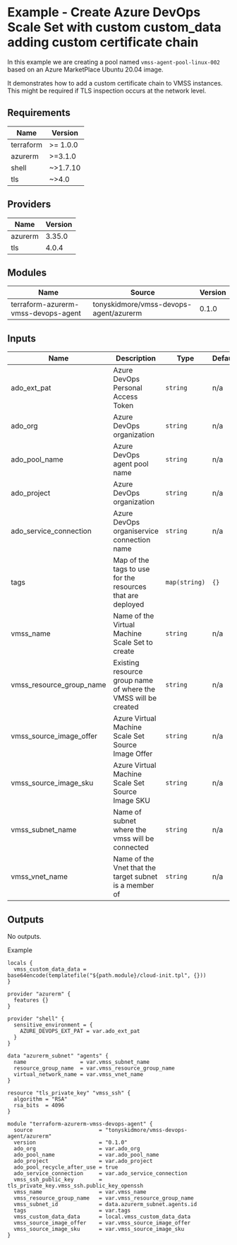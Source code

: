 # Example - Create Azure DevOps Scale Set with custom custom_data adding custom certificate chain

In this example we are creating a pool named `vmss-agent-pool-linux-002` based on an Azure MarketPlace Ubuntu 20.04 image.

It demonstrates how to add a custom certificate chain to VMSS instances.  This might be required if TLS inspection occurs at the network level.

<!-- BEGIN_TF_DOCS -->

## Requirements

| Name | Version |
|------|---------|
| terraform | >= 1.0.0 |
| azurerm | >=3.1.0 |
| shell | ~>1.7.10 |
| tls | ~>4.0 |
## Providers

| Name | Version |
|------|---------|
| azurerm | 3.35.0 |
| tls | 4.0.4 |
## Modules

| Name | Source | Version |
|------|--------|---------|
| terraform-azurerm-vmss-devops-agent | tonyskidmore/vmss-devops-agent/azurerm | 0.1.0 |
## Inputs

| Name | Description | Type | Default | Required |
|------|-------------|------|---------|:--------:|
| ado\_ext\_pat | Azure DevOps Personal Access Token | `string` | n/a | yes |
| ado\_org | Azure DevOps organization | `string` | n/a | yes |
| ado\_pool\_name | Azure DevOps agent pool name | `string` | n/a | yes |
| ado\_project | Azure DevOps organization | `string` | n/a | yes |
| ado\_service\_connection | Azure DevOps organiservice connection name | `string` | n/a | yes |
| tags | Map of the tags to use for the resources that are deployed | `map(string)` | `{}` | no |
| vmss\_name | Name of the Virtual Machine Scale Set to create | `string` | n/a | yes |
| vmss\_resource\_group\_name | Existing resource group name of where the VMSS will be created | `string` | n/a | yes |
| vmss\_source\_image\_offer | Azure Virtual Machine Scale Set Source Image Offer | `string` | n/a | yes |
| vmss\_source\_image\_sku | Azure Virtual Machine Scale Set Source Image SKU | `string` | n/a | yes |
| vmss\_subnet\_name | Name of subnet where the vmss will be connected | `string` | n/a | yes |
| vmss\_vnet\_name | Name of the Vnet that the target subnet is a member of | `string` | n/a | yes |
## Outputs

No outputs.

Example

```hcl
locals {
  vmss_custom_data_data = base64encode(templatefile("${path.module}/cloud-init.tpl", {}))
}

provider "azurerm" {
  features {}
}

provider "shell" {
  sensitive_environment = {
    AZURE_DEVOPS_EXT_PAT = var.ado_ext_pat
  }
}

data "azurerm_subnet" "agents" {
  name                 = var.vmss_subnet_name
  resource_group_name  = var.vmss_resource_group_name
  virtual_network_name = var.vmss_vnet_name
}

resource "tls_private_key" "vmss_ssh" {
  algorithm = "RSA"
  rsa_bits  = 4096
}

module "terraform-azurerm-vmss-devops-agent" {
  source                     = "tonyskidmore/vmss-devops-agent/azurerm"
  version                    = "0.1.0"
  ado_org                    = var.ado_org
  ado_pool_name              = var.ado_pool_name
  ado_project                = var.ado_project
  ado_pool_recycle_after_use = true
  ado_service_connection     = var.ado_service_connection
  vmss_ssh_public_key        = tls_private_key.vmss_ssh.public_key_openssh
  vmss_name                  = var.vmss_name
  vmss_resource_group_name   = var.vmss_resource_group_name
  vmss_subnet_id             = data.azurerm_subnet.agents.id
  tags                       = var.tags
  vmss_custom_data_data      = local.vmss_custom_data_data
  vmss_source_image_offer    = var.vmss_source_image_offer
  vmss_source_image_sku      = var.vmss_source_image_sku
}
```
<!-- END_TF_DOCS -->
